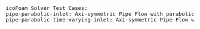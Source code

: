 <pre>
icoFoam Solver Test Cases:
pipe-parabolic-inlet: Axi-symmetric Pipe Flow with parabolic velocity inlet
pipe-parabolic-time-varying-inlet: Axi-symmetric Pipe Flow with parabolic velocity inlet with oscillation in time
</pre>
